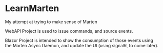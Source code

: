 # LearnMarten
My attempt at trying to make sense of Marten

WebAPI Project is used to issue commands, and source events.

Blazor Project is intended to show the consumption of those events using the Marten Async Daemon, and update the UI (using signalR, to come later).
